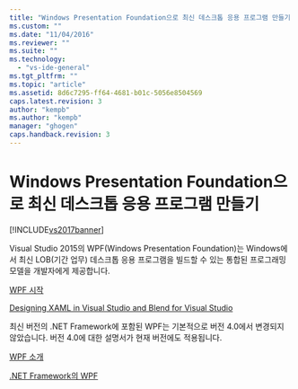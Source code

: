 ```yaml
---
title: "Windows Presentation Foundation으로 최신 데스크톱 응용 프로그램 만들기 | Microsoft Docs"
ms.custom: ""
ms.date: "11/04/2016"
ms.reviewer: ""
ms.suite: ""
ms.technology: 
  - "vs-ide-general"
ms.tgt_pltfrm: ""
ms.topic: "article"
ms.assetid: 8d6c7295-ff64-4681-b01c-5056e8504569
caps.latest.revision: 3
author: "kempb"
ms.author: "kempb"
manager: "ghogen"
caps.handback.revision: 3
---
```

# Windows Presentation Foundation으로 최신 데스크톱 응용 프로그램 만들기
[!INCLUDE[vs2017banner](../code-quality/includes/vs2017banner.md)]

Visual Studio 2015의 WPF\(Windows Presentation Foundation\)는 Windows에서 최신 LOB\(기간 업무\) 데스크톱 응용 프로그램을 빌드할 수 있는 통합된 프로그래밍 모델을 개발자에게 제공합니다.  
  
 [WPF 시작](../designers/getting-started-with-wpf.md)  
  
 [Designing XAML in Visual Studio and Blend for Visual Studio](../designers/designing-xaml-in-visual-studio.md)  
  
 최신 버전의 .NET Framework에 포함된 WPF는 기본적으로 버전 4.0에서 변경되지 않았습니다. 버전 4.0에 대한 설명서가 현재 버전에도 적용됩니다.  
  
 [WPF 소개](https://msdn.microsoft.com/en-us/library/aa970268\(v=vs.100\).aspx)  
  
 [.NET Framework의 WPF](https://msdn.microsoft.com/en-us/library/ms754130\(v=vs.100\).aspx)